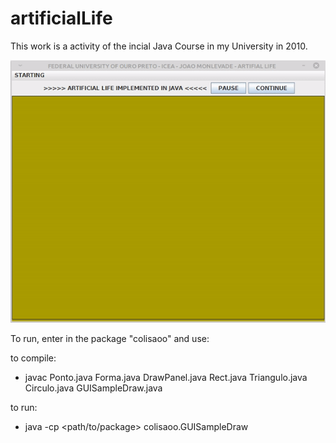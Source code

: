 # artificialLife
This work is a activity of the incial Java Course in my University in 2010. 

![Alt Text](https://github.com/socramteix/artificialLife/blob/master/demo.gif)


To run, enter in the package "colisaoo" and use:

to compile:
- javac Ponto.java Forma.java DrawPanel.java Rect.java Triangulo.java Circulo.java GUISampleDraw.java

to run:
- java -cp <path/to/package> colisaoo.GUISampleDraw 

